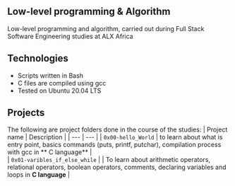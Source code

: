 Low-level programming & Algorithm
  ------------------------------ 

Low-level programming and algorithm, carried out during Full Stack Software Engineering studies at ALX Africa


Technologies
 --------------------------------
- Scripts written in Bash
- C files are compiled using gcc
- Tested on Ubuntu 20.04 LTS

Projects
 ---------------------------------
The following are project folders done in the course of the studies:
  | Project name | Description |     | --- | --- |                      | `0x00-hello_World` | to learn about what is entry point, basics commands (puts, printf, putchar), compilation process with gcc in ** C language** |  
  | `0x01-varibles_if_else_while` |
  | To learn about arithmetic operators, relational operators, boolean operators, comments, declaring variables and loops in **C language** |
